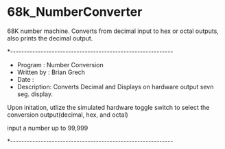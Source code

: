 # 68k_NumberConverter
68K number machine. Converts from decimal input to hex or octal outputs, also prints the decimal output.

*-----------------------------------------------------------
* Program    : Number Conversion 
* Written by : Brian Grech 
* Date       :
* Description: Converts Decimal and Displays on hardware output sevn seg. display.

Upon initation, utlize the simulated hardware toggle switch to select the conversion output(decimal, hex, and octal) 

input a number up to 99,999

*-----------------------------------------------------------
